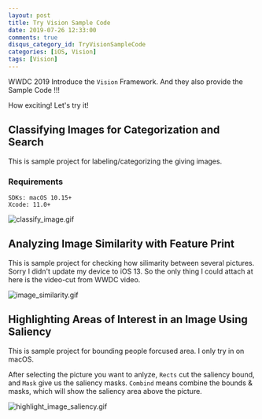 ```yaml
---
layout: post
title: Try Vision Sample Code
date: 2019-07-26 12:33:00
comments: true
disqus_category_id: TryVisionSampleCode
categories: [iOS, Vision]
tags: [Vision]
---
```


WWDC 2019 Introduce the `Vision` Framework.
And they also provide the Sample Code !!!

How exciting! Let's try it!

## Classifying Images for Categorization and Search

This is sample project for labeling/categorizing the giving images.

### Requirements
```
SDKs: macOS 10.15+
Xcode: 11.0+
```

![classify_image.gif](/images/2019-07-26-Try-Vision-Sample-Code/classify_image.gif)

## Analyzing Image Similarity with Feature Print

This is sample project for checking how silimarity between several pictures.
Sorry I didn't update my device to iOS 13.
So the only thing I could attach at here is the video-cut from WWDC video.

![image_similarity.gif](/images/2019-07-26-Try-Vision-Sample-Code/image_similarity.gif)

## Highlighting Areas of Interest in an Image Using Saliency

This is sample project for bounding people forcused area.
I only try in on macOS.

After selecting the picture you want to anlyze, `Rects` cut the saliency bound,
and `Mask` give us the saliency masks. `Combind` means combine the bounds & masks,
which will show the saliency area above the picture.

![highlight_image_saliency.gif](/images/2019-07-26-Try-Vision-Sample-Code/highlight_image_saliency.gif)
